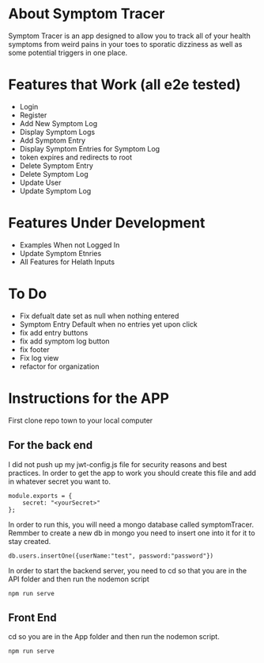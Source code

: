 
# About Symptom Tracer
Symptom Tracer is an app designed to allow you to track all of your health symptoms from weird pains in your toes to sporatic dizziness as well as some potential triggers in one place.

# Features that Work (all e2e tested)
- Login
- Register
- Add New Symptom Log
- Display Symptom Logs
- Add Symptom Entry 
- Display Symptom Entries for Symptom Log
- token expires and redirects to root 
- Delete Symptom Entry
- Delete Symptom Log
- Update User
- Update Symptom Log

# Features Under Development
- Examples When not Logged In
- Update Symptom Etnries
- All Features for Helath Inputs 

# To Do

- Fix defualt date set as null when nothing entered
- Symptom Entry Default when no entries yet upon click 
- fix add entry buttons
- fix add symptom log button
- fix footer
- Fix log view
- refactor for organization 


# Instructions for the APP

First clone repo town to your local computer

## For the back end
I did not push up my jwt-config.js file for security reasons and best practices. In order to get the app to work you should create this file and add in whatever secret you want to.

```
module.exports = {
    secret: "<yourSecret>"
};

```

In order to run this, you will need a mongo database called symptomTracer. Remmber to create a new db in mongo you need to insert one into it for it to stay created.
```
db.users.insertOne({userName:"test", password:"password"})
```

In order to start the backend server, you need to cd so that you are in the API folder and then run the nodemon script

```
npm run serve

```

## Front End
cd so you are in the App folder and then run the nodemon script.
```
npm run serve
```

